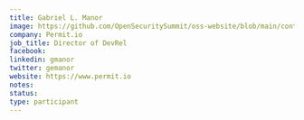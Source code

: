 ```yaml
---
title: Gabriel L. Manor
image: https://github.com/OpenSecuritySummit/oss-website/blob/main/content/participant/images/Gabriel%20L.%20Manor.jpeg?raw=true
company: Permit.io
job_title: Director of DevRel
facebook:
linkedin: gmanor
twitter: gemanor
website: https://www.permit.io
notes:
status: 
type: participant
---
```

